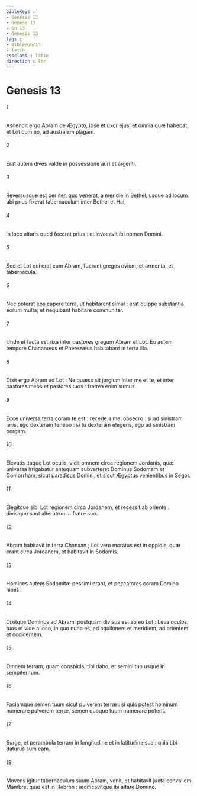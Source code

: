 ```yaml
---
bibleKeys : 
- Genesis 13
- Genèse 13
- Gn 13
- Genesis 13
tags : 
- Bible/Gn/13
- latin
cssclass : latin
direction : ltr
---
```


# Genesis 13

###### 1
Ascendit ergo Abram de Ægypto, ipse et uxor ejus, et omnia quæ habebat, et Lot cum eo, ad australem plagam.
###### 2
Erat autem dives valde in possessione auri et argenti.
###### 3
Reversusque est per iter, quo venerat, a meridie in Bethel, usque ad locum ubi prius fixerat tabernaculum inter Bethel et Hai,
###### 4
in loco altaris quod fecerat prius : et invocavit ibi nomen Domini.
###### 5
Sed et Lot qui erat cum Abram, fuerunt greges ovium, et armenta, et tabernacula.
###### 6
Nec poterat eos capere terra, ut habitarent simul : erat quippe substantia eorum multa, et nequibant habitare communiter.
###### 7
Unde et facta est rixa inter pastores gregum Abram et Lot. Eo autem tempore Chananæus et Pherezæus habitabant in terra illa.
###### 8
Dixit ergo Abram ad Lot : Ne quæso sit jurgium inter me et te, et inter pastores meos et pastores tuos : fratres enim sumus.
###### 9
Ecce universa terra coram te est : recede a me, obsecro : si ad sinistram ieris, ego dexteram tenebo : si tu dexteram elegeris, ego ad sinistram pergam.
###### 10
Elevatis itaque Lot oculis, vidit omnem circa regionem Jordanis, quæ universa irrigabatur antequam subverteret Dominus Sodomam et Gomorrham, sicut paradisus Domini, et sicut Ægyptus venientibus in Segor.
###### 11
Elegitque sibi Lot regionem circa Jordanem, et recessit ab oriente : divisique sunt alterutrum a fratre suo.
###### 12
Abram habitavit in terra Chanaan ; Lot vero moratus est in oppidis, quæ erant circa Jordanem, et habitavit in Sodomis.
###### 13
Homines autem Sodomitæ pessimi erant, et peccatores coram Domino nimis.
###### 14
Dixitque Dominus ad Abram, postquam divisus est ab eo Lot : Leva oculos tuos et vide a loco, in quo nunc es, ad aquilonem et meridiem, ad orientem et occidentem.
###### 15
Omnem terram, quam conspicis, tibi dabo, et semini tuo usque in sempiternum.
###### 16
Faciamque semen tuum sicut pulverem terræ : si quis potest hominum numerare pulverem terræ, semen quoque tuum numerare poterit.
###### 17
Surge, et perambula terram in longitudine et in latitudine sua : quia tibi daturus sum eam.
###### 18
Movens igitur tabernaculum suum Abram, venit, et habitavit juxta convallem Mambre, quæ est in Hebron : ædificavitque ibi altare Domino.
